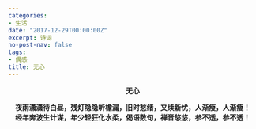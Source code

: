 ```yaml
---
categories:
- 生活
date: "2017-12-29T00:00:00Z"
excerpt: 诗词
no-post-nav: false
tags:
- 偶感
title: 无心
---
```


**<center>无心</center>**

**<center>夜雨潇潇待白昼，残灯隐隐听檐漏，旧时愁绪，又续新忧，人渐瘦，人渐瘦！</center>**
**<center>经年奔波生计谋，年少轻狂化水柔，偈语数句，禅音悠悠，参不透，参不透！</center>**